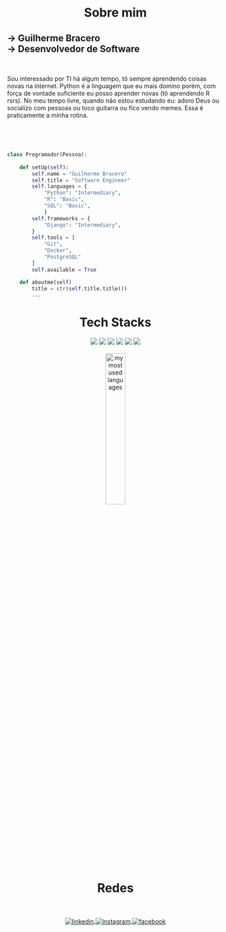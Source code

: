<h1 align="center">Sobre mim</h1>

<h2>
-> Guilherme Bracero <br>
-> Desenvolvedor de Software
</h2>
<br>
<p>Sou interessado por TI há algum tempo, tô sempre aprendendo coisas novas na internet. Python é a linguagem que eu mais domino porém, com força de vontade suficiente eu posso aprender novas (tô aprendendo R rsrs). No meu tempo livre, quando não estou estudando eu: adoro Deus ou socializo com pessoas ou toco guitarra ou fico vendo memes. Essa é praticamente a minha rotina. </p>

<br>


<br>

```python

class Programador(Pessoa):
    
    def setUp(self):
        self.name = "Guilherme Bracero"
        self.title = "Software Engineer"
        self.languages = {
            "Python": "Intermediary",
            "R": "Basic",
            "SQL": "Basic",
            } 
        self.frameworks = {
            "Django": "Intermediary",
        }
        self.tools = [
            "Git",
            "Docker",
            "PostgreSQL"
        ]
        self.available = True

    def aboutme(self)
        title = str(self.title.title())
        ...

```


<h1 align="center"> Tech Stacks </h1>


<div align="center">
    <img src="https://img.shields.io/badge/-Python-05122A?style=flat&logo=Python"></img>
    <img src="https://img.shields.io/badge/-Django-05122A?style=flat&logo=django"></img>
    <img src="https://img.shields.io/badge/-Postgres-05122A?style=flat&logo=postgresql"></img>
    <img src="https://img.shields.io/badge/-Docker-05122A?style=flat&logo=docker"></img>
    <img src="https://img.shields.io/badge/-Git-05122A?style=flat&logo=git"></img>
    <img src="https://img.shields.io/badge/-Html-05122A?style=flat&logo=html5"></img><br><br>
    <img width="30%" height="30%" src="https://github-readme-stats.vercel.app/api/top-langs/?username=BraceroInSabot&layout=compact&theme=synthwave&title_color=D9299B&border_color=F27F3D" alt="my most used languages"/><br><br>
</div>

<h1 id="social-medias" align="center" >Redes</h1>

<br>

<p align="center">
  <a href="https://www.linkedin.com/in/guilherme-bracero/" target="_blank">
    <img align="center" src="https://img.shields.io/badge/-Guilherme Bracero-05122A?style=flat&logo=linkedin" alt="linkedin"/>
  </a>
  <a href="https://www.instagram.com/guilhermebracero/" target="_blank">
   <img align="center" src="https://img.shields.io/badge/-guilhermebracero-05122A?style=flat&logo=instagram" alt="instagram"/>
  </a>
  <a href="https://www.facebook.com/guilherme.bracerogonzales/" target="_blank">
   <img align="center" src="https://img.shields.io/badge/-Guilherme Bracero Gonzales-05122A?style=flat&logo=facebook" alt="facebook"/>
  </a>
</p>

<!--
**BraceroInSabot/BraceroInSabot** is a ✨ _special_ ✨ repository because its `README.md` (this file) appears on your GitHub profile.

Here are some ideas to get you started:

- 🔭 I’m currently working on ...
- 🌱 I’m currently learning ...
- 👯 I’m looking to collaborate on ...
- 🤔 I’m looking for help with ...
- 💬 Ask me about ...
- 📫 How to reach me: ...
- 😄 Pronouns: ...
- ⚡ Fun fact: ...
-->
